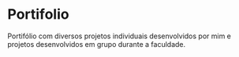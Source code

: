 # Portifolio
Portifólio com diversos projetos individuais desenvolvidos por mim e projetos desenvolvidos em grupo durante a faculdade.

